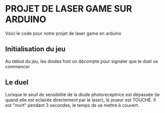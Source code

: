 # PROJET DE LASER GAME SUR ARDUINO

Voici le code pour notre projet de laser game en arduino

## Initialisation du jeu

Au début du jeu, les diodes font un décompte pour signaler que le duel va commencer

## Le duel

Lorsque le seuil de sensibilité de la diode photoreceptrice est dépassée (ie quand elle est eclairée directement par le laser), le joueur est TOUCHÉ. Il est "mort" pendant 3 secondes, le
temps de se mettre à couvert.

